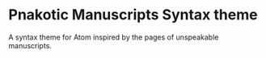 # Pnakotic Manuscripts Syntax theme

A syntax theme for Atom inspired by the pages of unspeakable manuscripts.
